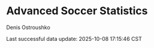 # Advanced Soccer Statistics
Denis Ostroushko

<!-- gfm -->

Last successful data update: 2025-10-08 17:15:46 CST
